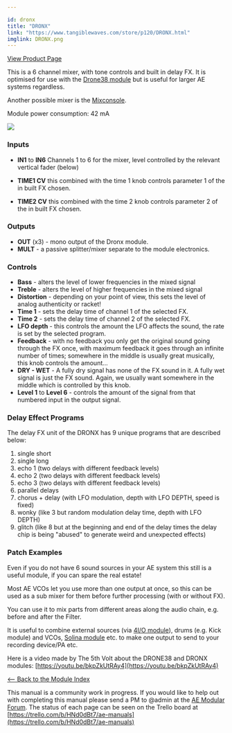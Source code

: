 ```yaml
---

id: dronx
title: "DRONX"
link: "https://www.tangiblewaves.com/store/p120/DRONX.html"
imglink: DRONX.png
---
```



[View Product Page](https://www.tangiblewaves.com/store/p120/DRONX.html)

This is a 6 channel mixer, with tone controls and built in delay FX. It is optimised for use with the [Drone38 module](https://wiki.aemodular.com/pmwiki.php/AeManual/DRONE38) but is useful for larger AE systems regardless.

Another possible mixer is the [Mixconsole](https://wiki.aemodular.com/pmwiki.php/AeManual/MIXCONSOLE).

Module power consumption: 42 mA

[![](/images/th00---DRONX.png.jpg)](https://wiki.aemodular.com/uploads/AeManual/DRONX/DRONX.png "DRONX")

### Inputs

*   **IN1** to **IN6** Channels 1 to 6 for the mixer, level controlled by the relevant vertical fader (below)
    
*   **TIME1 CV** this combined with the time 1 knob controls parameter 1 of the in built FX chosen.
    
*   **TIME2 CV** this combined with the time 2 knob controls parameter 2 of the in built FX chosen.

### Outputs

*   **OUT** (x3) - mono output of the Dronx module.
*   **MULT** - a passive splitter/mixer separate to the module electronics.

### Controls

*   **Bass** - alters the level of lower frequencies in the mixed signal
*   **Treble** - alters the level of higher frequencies in the mixed signal
*   **Distortion** - depending on your point of view, this sets the level of analog authenticity or racket!
*   **Time 1** - sets the delay time of channel 1 of the selected FX.
*   **Time 2** - sets the delay time of channel 2 of the selected FX.
*   **LFO depth** - this controls the amount the LFO affects the sound, the rate is set by the selected program.
*   **Feedback** - with no feedback you only get the original sound going through the FX once, with maximum feedback it goes through an infinite number of times; somewhere in the middle is usually great musically, this knob controls the amount...
*   **DRY - WET** - A fully dry signal has none of the FX sound in it. A fully wet signal is just the FX sound. Again, we usually want somewhere in the middle which is controlled by this knob.
*   **Level 1** to **Level 6** - controls the amount of the signal from that numbered input in the output signal.

### Delay Effect Programs

The delay FX unit of the DRONX has 9 unique programs that are described below:

1.  single short
2.  single long
3.  echo 1 (two delays with different feedback levels)
4.  echo 2 (two delays with different feedback levels)
5.  echo 3 (two delays with different feedback levels)
6.  parallel delays
7.  chorus + delay (with LFO modulation, depth with LFO DEPTH, speed is fixed)
8.  wonky (like 3 but random modulation delay time, depth with LFO DEPTH)
9.  glitch (like 8 but at the beginning and end of the delay times the delay chip is being "abused" to generate weird and unexpected effects)

### Patch Examples

Even if you do not have 6 sound sources in your AE system this still is a useful module, if you can spare the real estate!

Most AE VCOs let you use more than one output at once, so this can be used as a sub mixer for them before further processing (with or without FX).

You can use it to mix parts from different areas along the audio chain, e.g. before and after the Filter.

It is useful to combine external sources (via [4I/O module](https://wiki.aemodular.com/pmwiki.php/AeManual/4IO)), drums (e.g. Kick module) and VCOs, [Solina module](https://wiki.aemodular.com/pmwiki.php/AeManual/SOLINA) etc. to make one output to send to your recording device/PA etc.

Here is a video made by The 5th Volt about the DRONE38 and DRONX modules: [https://youtu.be/bkpZkUtRAy4](https://youtu.be/bkpZkUtRAy4)

[<-- Back to the Module Index](https://wiki.aemodular.com/pmwiki.php/AeManual/Modules)

This manual is a community work in progress. If you would like to help out with completing this manual please send a PM to @admin at the [AE Modular Forum](http://forum.aemodular.com). The status of each page can be seen on the Trello board at [https://trello.com/b/HNd0dBt7/ae-manuals](https://trello.com/b/HNd0dBt7/ae-manuals)
